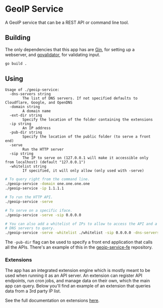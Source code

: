 # GeoIP Service

A GeoIP service that can be a REST API or command line tool.

## Building

The only dependencies that this app has are [Gin](https://github.com/gin-gonic/gin), for setting up a webserver, and [govalidator](github.com/asaskevich/govalidator), for validating input.

``` sh
go build .
```

## Using

```
Usage of ./geoip-service:
  -dns-servers string
        The list of DNS servers. If not specified defaults to Cloudflare, Google, and OpenDNS
  -domain string
        A domain name
  -ext-dir string
        Specify the location of the folder containing the extensions
  -ip string
        An IP address
  -pub-dir string
        Specify the location of the public folder (to serve a front end)
  -serve
        Run the HTTP server
  -sip string
        The IP to serve on (127.0.0.1 will make it accessible only from localhost) (default "127.0.0.1")
  -whitelist string
        If specified, it will only allow (only used with -serve)
```

``` sh
# To query right from the command line.
./geoip-service -domain one.one.one.one
./geoip-service -ip 1.1.1.1

# To run the HTTP API.
./geoip-service -serve

# To serve on a specific iface.
./geoip-service -serve -sip 0.0.0.0

# You can also add a whitelist of IPs to allow to access the API and a custom list of
# DNS servers to query.
./geoip-service -serve -whitelist ./whitelist -sip 0.0.0.0 -dns-servers ./dns_servers
```

The `-pub-dir` flag can be used to specify a front end application that calls all the APIs. There's an example of this in the [geoip-service-fe](https://github.com/wisepythagoras/geoip-service-fe) repository.

### Extensions

The app has an integrated extension engine which is mostly meant to be used when running it as an API server. An extension can register API endpoints, run cron jobs, and manage data on their own, which the main app can query. Below you'll find an example of an extension that queries data from a 3rd party IP list.

See the full documentation on extensions [here](https://github.com/wisepythagoras/geoip-service/tree/master/extensions).
